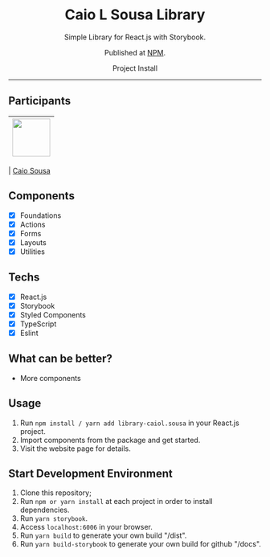 <h1 align="center">
Caio L Sousa Library
</h1>

<p align="center">Simple Library for React.js with Storybook.</p>
<p align="center">Published at <a href="url npm">NPM</a>.</p>

<p align="center">
  Project Install  
  <a href="https://clscaio.github.io/component-library/"></a>
</p>

<hr>

## Participants

| [<img src="https://avatars.githubusercontent.com/u/90207109?v=4" width="75px;"/>](https://github.com/CLSCaio) |
| :------------------------------------------------------------------------------------------------------------------------: |


| [Caio Sousa](https://github.com/CLSCaio)

## Components

- [x] Foundations
- [x] Actions
- [x] Forms
- [x] Layouts
- [x] Utilities

## Techs

- [x] React.js
- [x] Storybook
- [x] Styled Components
- [x] TypeScript
- [x] Eslint

## What can be better?

- More components

## Usage

1. Run `npm install / yarn add library-caiol.sousa` in your React.js project.<br />
2. Import components from the package and get started.<br />
3. Visit the website page for details. <a href="https://clscaio.github.io/component-library/?path=/story/welcome--page" target="_blank"> </a>

## Start Development Environment

1. Clone this repository;<br />
2. Run `npm or yarn install` at each project in order to install dependencies.<br />
3. Run `yarn storybook`.<br />
4. Access `localhost:6006` in your browser.<br />
5. Run `yarn build` to generate your own build "/dist".<br />
5. Run `yarn build-storybook` to generate your own build for github "/docs".<br />